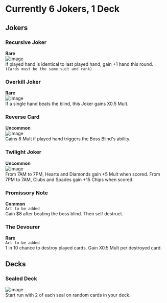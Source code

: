 # Currently 6 Jokers, 1 Deck

## Jokers
### Recursive Joker
**Rare**\
![image](https://github.com/aiden10/atMod/assets/51337166/2d7c68aa-fb84-4864-8333-1949106319dd)\
If played hand is identical to last played hand, gain +1 hand this round. <br> ```(Cards must be the same suit and rank)```

### Overkill Joker
**Rare**\
![image](https://github.com/aiden10/atMod/assets/51337166/36604270-b1c0-40c9-94b5-ddad9a598595)\
If a single hand beats the blind, this Joker gains X0.5 Mult.

### Reverse Card
**Uncommon**\
![image](https://github.com/aiden10/atMod/assets/51337166/f3e19a3a-004b-42ae-a4d4-424521b338f9)\
Gains 8 Mult if played hand triggers the Boss Blind's ability.

### Twilight Joker
**Uncommon**\
![image](https://github.com/aiden10/atMod/assets/51337166/4338dac9-830a-470c-ab22-dde617d6b84f)\
From 7AM to 7PM, Hearts and Diamonds gain +5 Mult when scored.
From 7PM to 7AM, Clubs and Spades gain +15 Chips when scored.

### Promissory Note
**Common**\
```Art to be added```\
Gain $8 after beating the boss blind. Then self destruct.

###  The Devourer
**Rare**\
```Art to be added```\
1 in 10 chance to destroy played cards. Gain X0.5 Mult per destroyed card.

## Decks
### Sealed Deck
![image](https://github.com/aiden10/atMod/assets/51337166/350c5d9f-8cde-4dd9-b079-22b2654dd588)\
Start run with 2 of each seal on random cards in your deck.

